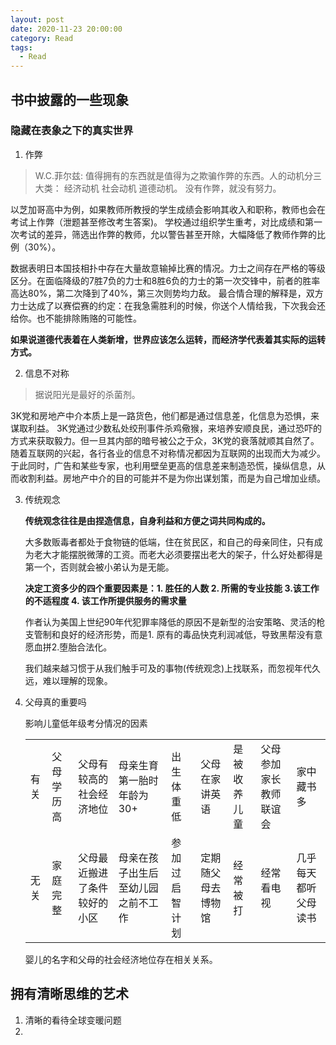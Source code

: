 ```yaml
---
layout: post
date: 2020-11-23 20:00:00
category: Read
tags:
  - Read
---
```


## 书中披露的一些现象
### 隐藏在表象之下的真实世界
1. 作弊

  > W.C.菲尔兹: 值得拥有的东西就是值得为之欺骗作弊的东西。人的动机分三大类： 经济动机 社会动机 道德动机。 没有作弊，就没有努力。

  以芝加哥高中为例，如果教师所教授的学生成绩会影响其收入和职称，教师也会在考试上作弊（泄题甚至修改考生答案)。
  学校通过组织学生重考，对比成绩和第一次考试的差异，筛选出作弊的教师，允以警告甚至开除，大幅降低了教师作弊的比例（30%）。

  数据表明日本国技相扑中存在大量故意输掉比赛的情况。力士之间存在严格的等级区分。在面临降级的7胜7负的力士和8胜6负的力士的第一次交锋中，前者的胜率高达80%，第二次降到了40%，第三次则势均力敌。
  最合情合理的解释是，双方力士达成了以赛偿赛的约定：在我急需胜利的时候，你送个人情给我，下次我会还给你。也不能排除贿赂的可能性。

  **如果说道德代表着在人类新增，世界应该怎么运转，而经济学代表着其实际的运转方式。**

2. 信息不对称

  > 据说阳光是最好的杀菌剂。

  3K党和房地产中介本质上是一路货色，他们都是通过信息差，化信息为恐惧，来谋取利益。
  3K党通过少数私处绞刑事件杀鸡儆猴，来培养安顺良民，通过恐吓的方式来获取毅力。但一旦其内部的暗号被公之于众，3K党的衰落就顺其自然了。
  随着互联网的兴起，各行各业的信息不对称情况都因为互联网的出现而大为减少。
  于此同时，广告和某些专家，也利用壁垒更高的信息差来制造恐慌，操纵信息，从而收割利益。房地产中介的目的可能并不是为你出谋划策，而是为自己增加业绩。

3. 传统观念

   **传统观念往往是由捏造信息，自身利益和方便之词共同构成的。**

   大多数贩毒者都处于食物链的低端，住在贫民区，和自己的母亲同住，只有成为老大才能摆脱微薄的工资。而老大必须要摆出老大的架子，什么好处都得是第一个，否则就会被小弟认为是无能。

   **决定工资多少的四个重要因素是：1. 胜任的人数 2. 所需的专业技能 3.该工作的不适程度 4. 该工作所提供服务的需求量**

   作者认为美国上世纪90年代犯罪率降低的原因不是新型的治安策略、灵活的枪支管制和良好的经济形势，而是1. 原有的毒品快克利润减低，导致黑帮没有意愿血拼2.堕胎合法化。

   我们越来越习惯于从我们触手可及的事物(传统观念)上找联系，而忽视年代久远，难以理解的现象。

4. 父母真的重要吗

   影响儿童低年级考分情况的因素

   |      |            |                              |                                    |                |                    |              |                        |                      |
   | ---- | ---------- | ---------------------------- | ---------------------------------- | -------------- | ------------------ | ------------ | ---------------------- | -------------------- |
   | 有关 | 父母学历高 | 父母有较高的社会经济地位     | 母亲生育第一胎时年龄为30+          | 出生体重低     | 父母在家讲英语     | 是被收养儿童 | 父母参加家长教师联谊会 | 家中藏书多           |
   | 无关 | 家庭完整   | 父母最近搬进了条件较好的小区 | 母亲在孩子出生后至幼儿园之前不工作 | 参加过启智计划 | 定期随父母去博物馆 | 经常被打     | 经常看电视             | 几乎每天都听父母读书 |

   婴儿的名字和父母的社会经济地位存在相关关系。



## 拥有清晰思维的艺术

1. 清晰的看待全球变暖问题
2. 

